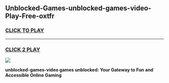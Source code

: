 
## Unblocked-Games-unblocked-games-video-Play-Free-oxtfr
<h3>
<a href="https://premium76.site?title=unblocked-games-video&ref=17A">CLICK TO PLAY</a></h3>
<hr>

<h3>
<a href="https://premium76.site?title=unblocked-games-video&ref=17A">CLICK 2 PLAY</a>
  
</h3>

<a href="https://premium76.site?title=unblocked-games-video&ref=17A"><img src="https://clearcache.store/games.png"></a>


**unblocked-games-video games unblocked: Your Gateway to Fun and Accessible Online Gaming**
